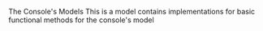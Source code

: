 The Console's Models
This is a model contains implementations for basic functional methods for the console's model
